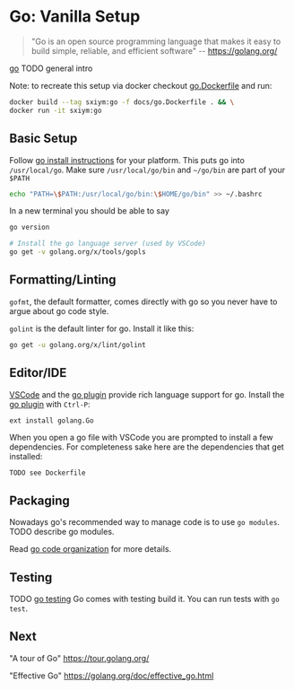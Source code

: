 # Go: Vanilla Setup

> "Go is an open source programming language that makes it easy to build simple, reliable, and efficient software"
> -- https://golang.org/

[go] TODO general intro

Note: to recreate this setup via docker checkout
[go.Dockerfile](go.Dockerfile) and run:

```bash
docker build --tag sxiym:go -f docs/go.Dockerfile . && \
docker run -it sxiym:go
```


## Basic Setup

Follow [go install instructions] for your platform.
This puts go into `/usr/local/go`.
Make sure `/usr/local/go/bin` and `~/go/bin` are part of your `$PATH`
```bash
echo "PATH=\$PATH:/usr/local/go/bin:\$HOME/go/bin" >> ~/.bashrc
```

In a new terminal you should be able to say
```bash
go version
```

```bash
# Install the go language server (used by VSCode)
go get -v golang.org/x/tools/gopls
```

## Formatting/Linting
`gofmt`, the default formatter, comes directly with go so you never have to
argue about go code style.

`golint` is the default linter for go.
Install it like this:
```bash
go get -u golang.org/x/lint/golint
```

## Editor/IDE
[VSCode] and the [go plugin] provide rich language support for go.
Install the [go plugin] with `Ctrl-P`:
```
ext install golang.Go
```

When you open a go file with VSCode you are prompted to install a few
dependencies.
For completeness sake here are the dependencies that get installed:
```bash
TODO see Dockerfile
```

## Packaging
Nowadays go's recommended way to manage code is to use `go modules`.
TODO describe go modules.

Read [go code organization] for more details.


## Testing
TODO [go testing]
Go comes with testing build it.
You can run tests with `go test`.


## Next
"A tour of Go"
https://tour.golang.org/

"Effective Go"
https://golang.org/doc/effective_go.html

<!-- LINKS -->
[VSCode]: https://code.visualstudio.com/
[go code organization]: https://golang.org/doc/code.html
[go install instructions]: https://golang.org/doc/install
[go plugin]: https://code.visualstudio.com/docs/languages/go
[go testing]: https://golang.org/doc/code.html#Testing
[go]: https://golang.org
